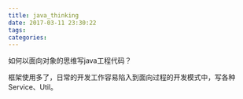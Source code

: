 ```yaml
---
title: java_thinking
date: 2017-03-11 23:30:22
tags:
categories:
---
```


如何以面向对象的思维写java工程代码？

框架使用多了，日常的开发工作容易陷入到面向过程的开发模式中，写各种Service、Util。
